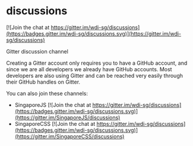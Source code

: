 # discussions

[![Join the chat at https://gitter.im/wdi-sg/discussions](https://badges.gitter.im/wdi-sg/discussions.svg)](https://gitter.im/wdi-sg/discussions)

Gitter discussion channel

Creating a Gitter account only requires you to have a GitHub account, and since we are all developers we already have GitHub accounts. Most developers are also using Gitter and can be reached very easily through their GitHub handles on Gitter. 

You can also join these channels: 

- SingaporeJS [![Join the chat at https://gitter.im/wdi-sg/discussions](https://badges.gitter.im/wdi-sg/discussions.svg)](https://gitter.im/SingaporeJS/discussions)
- SingaporeCSS [![Join the chat at https://gitter.im/wdi-sg/discussions](https://badges.gitter.im/wdi-sg/discussions.svg)](https://gitter.im/SingaporeCSS/discussions)
